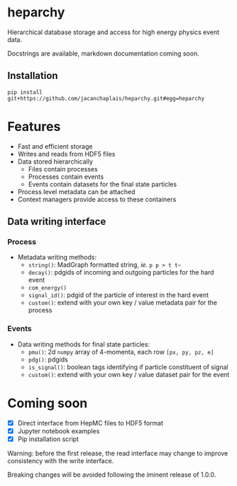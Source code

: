 # heparchy
Hierarchical database storage and access for high energy physics event data.

Docstrings are available, markdown documentation coming soon.

## Installation
```
pip install git+https://github.com/jacanchaplais/heparchy.git#egg=heparchy
```

# Features
- Fast and efficient storage
- Writes and reads from HDF5 files
- Data stored hierarchically
  - Files contain processes
  - Processes contain events
  - Events contain datasets for the final state particles
- Process level metadata can be attached
- Context managers provide access to these containers

## Data writing interface

### Process
- Metadata writing methods:
  - `string()`: MadGraph formatted string, _ie._ `p p > t t~`
  - `decay()`: pdgids of incoming and outgoing particles for the hard event
  - `com_energy()`
  - `signal_id()`: pdgid of the particle of interest in the hard event
  - `custom()`: extend with your own key / value metadata pair for the process

### Events
- Data writing methods for final state particles:
  - `pmu()`: 2d `numpy` array of 4-momenta, each row `[px, py, pz, e]`
  - `pdg()`: pdgids
  - `is_signal()`: boolean tags identifying if particle constituent of signal
  - `custom()`: extend with your own key / value dataset pair for the event

# Coming soon
- [X] Direct interface from HepMC files to HDF5 format
- [X] Jupyter notebook examples
- [X] Pip installation script

Warning: before the first release, the read interface may change
to improve consistency with the write interface.

Breaking changes will be avoided following the iminent release of 1.0.0.
